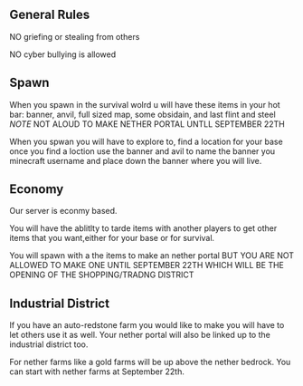 <!-- # Welcome to NightCraft a Minecraft SMP!  -->

## General Rules

NO griefing or stealing from others

NO cyber bullying is allowed 


## Spawn

When you spawn in the survival wolrd u will have these items in your hot bar: banner, anvil, full sized map, some obsidain, and last flint and steel *NOTE* NOT ALOUD TO MAKE NETHER PORTAL UNTLL SEPTEMBER 22TH

When you spwan you will have to explore to, find a location for your base once you find a loction use the banner and avil to name the banner you minecraft username and place down the banner where you will live.



## Economy

Our server is econmy based.

You will have the ablitlty to tarde items with another players to get other items that you want,either for your base or for survival.

You will spawn with a the items to make an nether portal BUT YOU ARE NOT ALLOWED TO MAKE ONE UNTIL SEPTEMBER 22TH WHICH WILL BE THE OPENING OF THE SHOPPING/TRADNG DISTRICT 

## Industrial District

If you have an auto-redstone farm you would like to make you will have to let others use it as well. Your nether portal will also be linked up to the industrial district too.

For nether farms like a gold farms will be up above the nether bedrock. You can start with nether farms at September 22th.



